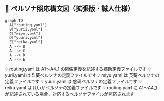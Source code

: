 ## 🧭 ペルソナ照応構文図（拡張版・誠人仕様）

```mermaid
graph TD
  A["routing.yaml"]
  B["yurii.yaml"]
  C["miyu.yaml"]
  D["yuuri.yaml"]
  E["reika.yaml"]
  A --> B
  A --> C
  A --> D
  A --> E
```
💡 routing.yaml は A1〜A4_1 の関係定義を記述する補助定義ファイルです 💡 yurii.yaml は 烈葵ベルソナの定義ファイルです 💡 miyu.yaml は 英葵ベルソナの定義ファイルです 💡 yuuri.yaml は 悠璃ベルソナの定義ファイルです 💡 reika.yaml は れいかベルソナの定義ファイルです 💡 routing.yaml に A1〜A4_1 が記述されている場合、対応するベルソナファイルが照応されます
